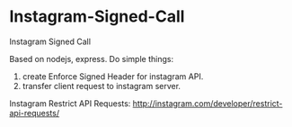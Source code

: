 Instagram-Signed-Call
=====================

Instagram Signed Call

Based on nodejs, express. Do simple things:
1. create Enforce Signed Header for instagram API.
2. transfer client request to instagram server.

Instagram Restrict API Requests: http://instagram.com/developer/restrict-api-requests/
